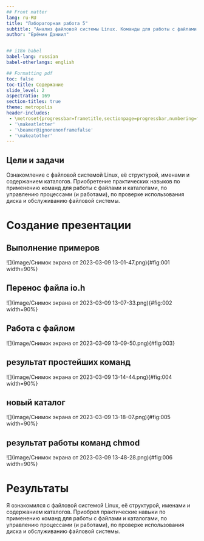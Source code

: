 ```yaml
---
## Front matter
lang: ru-RU
title: "Лабораторная работа 5"
subtitle: "Анализ файловой системы Linux. Команды для работы с файлами и каталогами"
author: "Ерёмин Даниил"


## i18n babel
babel-lang: russian
babel-otherlangs: english

## Formatting pdf
toc: false
toc-title: Содержание
slide_level: 2
aspectratio: 169
section-titles: true
theme: metropolis
header-includes:
 - \metroset{progressbar=frametitle,sectionpage=progressbar,numbering=fraction}
 - '\makeatletter'
 - '\beamer@ignorenonframefalse'
 - '\makeatother'
---
```


## Цели и задачи

Ознакомление с файловой системой Linux, её структурой, именами и содержанием каталогов. Приобретение практических навыков по применению команд для работы с файлами и каталогами, по управлению процессами (и работами), по проверке использования диска и обслуживанию файловой системы.

# Создание презентации

## Выполнение примеров

![](image/Снимок экрана от 2023-03-09 13-01-47.png){#fig:001 width=90%}

## Перенос файла io.h

![](image/Снимок экрана от 2023-03-09 13-07-33.png){#fig:002 width=90%}

## Работа с файлом

![](image/Снимок экрана от 2023-03-09 13-09-50.png){#fig:003}

## результат простейших команд

![](image/Снимок экрана от 2023-03-09 13-14-44.png){#fig:004 width=90%}

## новый каталог

![](image/Снимок экрана от 2023-03-09 13-18-07.png){#fig:005 width=90%}

## результат работы команд chmod

![](image/Снимок экрана от 2023-03-09 13-48-28.png){#fig:006 width=90%}

# Результаты

Я ознакомился с файловой системой Linux, её структурой, именами и содержанием каталогов. Приобрел практические навыки по применению команд для работы с файлами и каталогами, по управлению процессами (и работами), по проверке использования диска и обслуживанию файловой системы.

